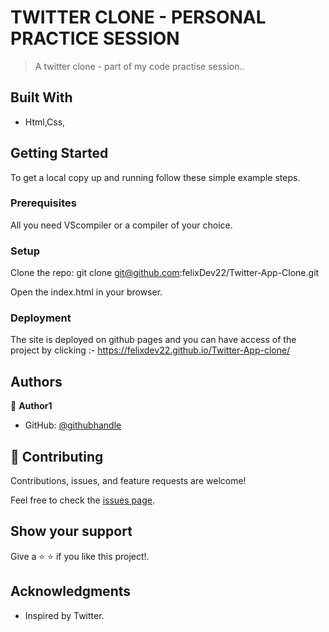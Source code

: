 # TWITTER CLONE - PERSONAL PRACTICE SESSION

> A twitter clone - part of my code practise session..

## Built With

- Html,Css,

## Getting Started

To get a local copy up and running follow these simple example steps.

### Prerequisites

All you need VScompiler or a compiler of your choice.

### Setup

Clone the repo: git clone git@github.com:felixDev22/Twitter-App-Clone.git

Open the index.html in your browser.

### Deployment
The site is deployed on github pages and you can have access of the project by clicking :- https://felixdev22.github.io/Twitter-App-clone/

## Authors

👤 **Author1**

- GitHub: [@githubhandle](https://github.com/felixDev22)

## 🤝 Contributing

Contributions, issues, and feature requests are welcome!

Feel free to check the [issues page](https://github.com/felixDev22/Twitter-App-clone/issues).

## Show your support

Give a ⭐️ ⭐️ if you like this project!.

## Acknowledgments

- Inspired by Twitter.
